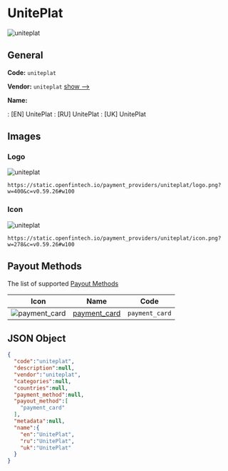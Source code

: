 
# UnitePlat 
![uniteplat](https://static.openfintech.io/payment_providers/uniteplat/logo.png?w=400&c=v0.59.26#w100)  

## General 
 
**Code:** `uniteplat` 
 
**Vendor:** `uniteplat` [show -->](/vendors/uniteplat/) 
 
**Name:** 
 
:	[EN] UnitePlat 
:	[RU] UnitePlat 
:	[UK] UnitePlat 
 

## Images 

### Logo 
 
![uniteplat](https://static.openfintech.io/payment_providers/uniteplat/logo.png?w=400&c=v0.59.26#w100)  

```
https://static.openfintech.io/payment_providers/uniteplat/logo.png?w=400&c=v0.59.26#w100
```  

### Icon 
 
![uniteplat](https://static.openfintech.io/payment_providers/uniteplat/icon.png?w=278&c=v0.59.26#w100)  

```
https://static.openfintech.io/payment_providers/uniteplat/icon.png?w=278&c=v0.59.26#w100
```  

## Payout Methods 
 
The list of supported [Payout Methods](/payout-methods/) 

|Icon|Name|Code| 
|:---:|:---:|:---:| 
|![payment_card](https://static.openfintech.io/payout_methods/payment_card/icon.svg?w=278&c=v0.59.26#w40) |[payment_card](payout-methodspayment_card/)|`payment_card`| 
 

## JSON Object 

```json
{
  "code":"uniteplat",
  "description":null,
  "vendor":"uniteplat",
  "categories":null,
  "countries":null,
  "payment_method":null,
  "payout_method":[
    "payment_card"
  ],
  "metadata":null,
  "name":{
    "en":"UnitePlat",
    "ru":"UnitePlat",
    "uk":"UnitePlat"
  }
}
```  
